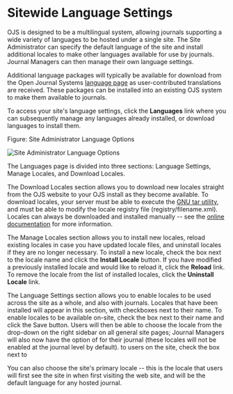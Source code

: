 # Sitewide Language Settings

OJS is designed to be a multilingual system, allowing journals supporting a wide variety of languages to be hosted under a single site. The Site Administrator can specify the default language of the site and install additional locales to make other languages available for use by journals. Journal Managers can then manage their own language settings.

Additional language packages will typically be available for download from the Open Journal Systems [language page](https://pkp.sfu.ca/wiki/index.php?title=Translating_OxS#OJS_Languages) as user-contributed translations are received. These packages can be installed into an existing OJS system to make them available to journals.

To access your site's language settings, click the **Languages** link where you can subsequently manage any languages already installed, or download languages to install them.

Figure: Site Administrator Language Options  

![Site Administrator Language Options](images/chapter4/languages.png)

The Languages page is divided into three sections: Language Settings, Manage Locales, and Download Locales.

The Download Locales section allows you to download new locales straight from the OJS website to your OJS install as they become available. To download locales, your server must be able to execute the [GNU tar utility](http://www.gnu.org/software/tar/), and must be able to modify the locale registry file (registry/filename.xml). Locales can always be downloaded and installed manually -- see the [online documentation](https://pkp.sfu.ca/wiki/index.php?title=OJS_Documentation) for more information.

The Manage Locales section allows you to install new locales, reload existing locales in case you have updated locale files, and uninstall locales if they are no longer necessary. To install a new locale, check the box next to the locale name and click the **Install Locale** button. If you have modified a previously installed locale and would like to reload it, click the **Reload** link. To remove the locale from the list of installed locales, click the **Uninstall Locale** link.

The Language Settings section allows you to enable locales to be used across the site as a whole, and also with journals. Locales that have been installed will appear in this section, with checkboxes next to their name. To enable locales to be available on-site, check the box next to their name and click the Save button. Users will then be able to choose the locale from the drop-down on the right sidebar on all general site pages; Journal Managers will also now have the option of for their journal (these locales will not be enabled at the journal level by default). to users on the site, check the box next to

You can also choose the site's primary locale -- this is the locale that users will first see the site in when first visiting the web site, and will be the default language for any hosted journal.

